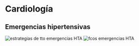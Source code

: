 # Cardiología
## Emergencias hipertensivas
![estrategias de tto emergencias HTA](/cardio/tto_emergencias_hta.jpg)
![fcos emergencias HTA](/cardio/fcos_emergencias_hta.jpg)
